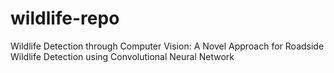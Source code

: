 # wildlife-repo
Wildlife Detection through Computer Vision: A Novel Approach for Roadside Wildlife Detection using Convolutional Neural Network

